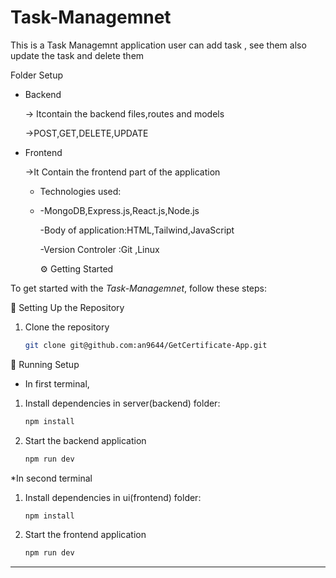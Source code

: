 # Task-Managemnet

This is a Task Managemnt application user can add task , see them also update the task and delete them

Folder Setup

* Backend
  
  -> Itcontain the backend files,routes and models
  
  ->POST,GET,DELETE,UPDATE
  
* Frontend
  
  ->It Contain the frontend part of the application

  * Technologies used:
  * 
    -MongoDB,Express.js,React.js,Node.js
    
    -Body of application:HTML,Tailwind,JavaScript
    
    -Version Controler :Git ,Linux

    ⚙️ Getting Started

To get started with the *Task-Managemnet*, follow these steps:

 🚀 Setting Up the Repository

   1. Clone the repository
      
      ```bash
      git clone git@github.com:an9644/GetCertificate-App.git
      ```
🔧 Running Setup
 
   * In first terminal,
   
   1. Install dependencies in server(backend) folder:
      
      ``` bash
      npm install
      ```
   
   3. Start the backend application
      
      ``` bash
      npm run dev
      ```
    
   *In second terminal
        
   1. Install dependencies in ui(frontend) folder:
      
      ```bash
      npm install
      ```
      
   3. Start the frontend application
      
      ``` bash
      npm run dev
      ```
   ---
  

  
